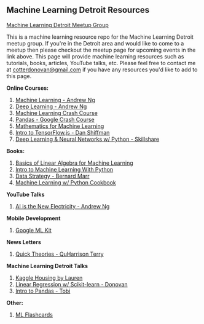 ## Machine Learning Detroit Resources

[Machine Learning Detroit Meetup Group](https://www.meetup.com/meetup-group-MbWhjVnr/)

This is a machine learning resource repo for the Machine Learning Detroit meetup group. If you're in the Detroit area and would like to come to a meetup then please checkout the meetup page for upcoming events in the link above. This page will provide machine learning resources such as tutorials, books, articles, YouTube talks, etc. Please feel free to contact me at cotterdonovan@gmail.com if you have any resources you'd like to add to this page.

**Online Courses:**
1. [Machine Learning - Andrew Ng](https://www.coursera.org/learn/machine-learning)
2. [Deep Learning - Andrew Ng](https://www.coursera.org/specializations/deep-learning)
3. [Machine Learning Crash Course](https://developers.google.com/machine-learning/crash-course/ml-intro)
4. [Pandas - Google Crash Course](https://colab.research.google.com/notebooks/mlcc/intro_to_pandas.ipynb?hl=en)
5. [Mathematics for Machine Learning](https://www.coursera.org/specializations/mathematics-machine-learning)
6. [Intro to TensorFlow.js - Dan Shiffman](https://www.youtube.com/watch?v=Qt3ZABW5lD0)
7. [Deep Learning & Neural Networks w/ Python - Skillshare](https://www.skillshare.com/classes/Deep-Learning-and-Neural-Networks-with-Python/45606211?via=browse-rating-data-science)

**Books:**
1. [Basics of Linear Algebra for Machine Learning](https://machinelearningmastery.com/linear_algebra_for_machine_learning/)
2. [Intro to Machine Learning With Python](https://www.amazon.com/Introduction-Machine-Learning-Python-Scientists/dp/1449369413/ref=sr_1_3?ie=UTF8&qid=1524617175&sr=8-3&keywords=intro+to+machine+learning+with+python)
3. [Data Strategy - Bernard Marr](https://www.amazon.com/Data-Strategy-Profit-Analytics-Internet/dp/074947985X)
4. [Machine Learning w/ Python Cookbook](https://www.amazon.com/Machine-Learning-Python-Cookbook-preprocessing/dp/1491989386)

**YouTube Talks**
1. [AI is the New Electricity - Andrew Ng](https://www.youtube.com/watch?v=21EiKfQYZXc)

**Mobile Development**
1. [Google ML Kit](https://developers.google.com/ml-kit/)

**News Letters**
1. [Quick Theories - QuHarrison Terry](https://quharrison.com)

**Machine Learning Detroit Talks**
1. [Kaggle Housing by Lauren](https://github.com/LaurenHa/Kaggle-Housing)
2. [Linear Regression w/ Scikit-learn - Donovan](https://github.com/dcotter1208/Housing_Prices_Linear_Regression)
3. [Intro to Pandas - Tobi](https://docs.google.com/presentation/d/1cHPq15CXUcNfgPUIy0S_-XhtDLu4xb0XMkROzr6E7dY/edit?usp=sharing)

**Other:**
1. [ML Flashcards](https://machinelearningflashcards.com/?ref=producthunt)
